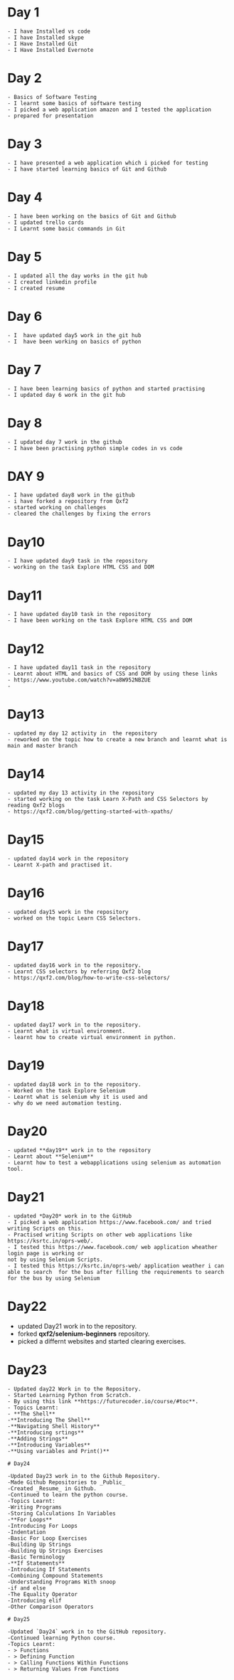    # Day 1
    - I have Installed vs code
    - I have Installed skype
    - I Have Installed Git
    - I Have Installed Evernote

  # Day 2
    - Basics of Software Testing
    - I learnt some basics of software testing 
    - I picked a web application amazon and I tested the application
    - prepared for presentation  

   # Day 3
    - I have presented a web application which i picked for testing
    - I have started learning basics of Git and Github

   # Day 4
    - I have been working on the basics of Git and Github
    - I updated trello cards
    - I Learnt some basic commands in Git

   # Day 5
    - I updated all the day works in the git hub
    - I created linkedin profile 
    - I created resume

   # Day 6
    - I  have updated day5 work in the git hub
    - I  have been working on basics of python
    
   # Day 7
    - I have been learning basics of python and started practising 
    - I updated day 6 work in the git hub
    
   # Day 8
    - I updated day 7 work in the github
    - I have been practising python simple codes in vs code
    
   # DAY 9
    - I have updated day8 work in the github
    - i have forked a repository from Qxf2
    - started working on challenges
    - cleared the challenges by fixing the errors
    
   # Day10
    - I have updated day9 task in the repository
    - working on the task Explore HTML CSS and DOM


   # Day11
    - I have updated day10 task in the repository
    - I have been working on the task Explore HTML CSS and DOM

   # Day12
    - I have updated day11 task in the repository 
    - Learnt about HTML and basics of CSS and DOM by using these links
    - https://www.youtube.com/watch?v=a8W952NBZUE
    -
  # Day13
    - updated my day 12 activity in  the repository
    - reworked on the topic how to create a new branch and learnt what is main and master branch

   # Day14

    - updated my day 13 activity in the repository
    - started working on the task Learn X-Path and CSS Selectors by reading Qxf2 blogs 
    - https://qxf2.com/blog/getting-started-with-xpaths/

   # Day15

    - updated day14 work in the repository
    - Learnt X-path and practised it. 


   # Day16

    - updated day15 work in the repository
    - worked on the topic Learn CSS Selectors.


   # Day17

    - updated day16 work in to the repository.
    - Learnt CSS selectors by referring Qxf2 blog
    - https://qxf2.com/blog/how-to-write-css-selectors/


  #  Day18
    - updated day17 work in to the repository.
    - Learnt what is virtual environment.
    - learnt how to create virtual environment in python.
   
  #  Day19


    - updated day18 work in to the repository.
    - Worked on the task Explore Selenium
    - Learnt what is selenium why it is used and 
    - why do we need automation testing.


  #  Day20

    - updated **day19** work in to the repository
    - Learnt about **Selenium**
    - Learnt how to test a webapplications using selenium as automation tool.


   # Day21
    - updated *Day20* work in to the GitHub
    - I picked a web application https://www.facebook.com/ and tried writing Scripts on this.
    - Practised writing Scripts on other web applications like https://ksrtc.in/oprs-web/.
    - I tested this https://www.facebook.com/ web application wheather login page is working or 
    not by using Selenium Scripts.
    - I tested this https://ksrtc.in/oprs-web/ application weather i can able to search  for the bus after filling the requirements to search for the bus by using Selenium


 # Day22
 
  - updated Day21 work in to the repository.
  - forked **qxf2/selenium-beginners** repository.
  - picked a differnt websites and started clearing exercises.


  # Day23

    - Updated day22 Work in to the Repository.
    - Started Learning Python from Scratch.
    - By using this link **https://futurecoder.io/course/#toc**.
    - Topics Learnt:
    - **The Shell**
    -**Introducing The Shell**
    -**Navigating Shell History**
    -**Introducing srtings**
    -**Adding Strings**
    -**Introducing Variables**
    -**Using variables and Print()** 

    # Day24

    -Updated Day23 work in to the Github Repository.  
    -Made Github Repositories to _Public_   
    -Created _Resume_ in Github.   
    -Continued to learn the python course.  
    -Topics Learnt:  
    -Writing Programs  
    -Storing Calculations In Variables  
    -**For Loops**  
    -Introducing For Loops  
    -Indentation  
    -Basic For Loop Exercises  
    -Building Up Strings  
    -Building Up Strings Exercises 
    -Basic Terminology  
    -**If Statements**   
    -Introducing If Statements   
    -Combining Compound Statements    
    -Understanding Programs With snoop  
    -if and else  
    -The Equality Operator  
    -Introducing elif   
    -Other Comparison Operators  

    # Day25

    -Updated `Day24` work in to the GitHub repository.
    -Continued learning Python course.
    -Topics Learnt:
    - > Functions
    - > Defining Function
    - > Calling Functions Within Functions
    - > Returning Values From Functions
  

      

    

